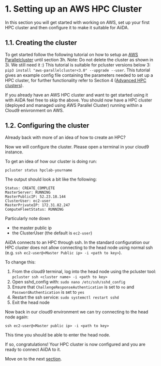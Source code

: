 # 1. Setting up an AWS HPC Cluster

In this section you will get started with working on AWS, set up your first HPC cluster and then configure it to make it suitable for AiiDA.

## 1.1. Creating the cluster
To get started follow the following tutorial on how to setup an [AWS Parallelcluster](https://www.hpcworkshops.com/03-hpc-aws-parallelcluster-workshop.html) until section 3h. Note: Do not delete the cluster as shown in 3i. We still need it :) This tutorial is suitable for pcluster versions below 3: `pip3 install "aws-parallelcluster<3.0" --upgrade --user`. This tutorial gives an example config file containing the parameters needed to set up a HPC cluster, for further functionality refer to Section 4 ([Advanced HPC clusters](https://github.com/CarbonInfinity/AiiDA-on-AWS/blob/main/Section4/advanced-clusters.md)). 

If you already have an AWS HPC cluster and want to get started using it with AiiDA feel free to skip the above. You should now have a HPC cluster (deployed and managed using AWS Parallel Cluster) running within a Cloud9 enivronment on AWS. 

## 1.2. Configuring the cluster
Already back with more of an idea of how to create an HPC?

Now we will configure the cluster. Please open a terminal in your cloud9 instance.

To get an idea of how our cluster is doing run:
```
pcluster status hpclab-yourname
```
The output should look a bit like the following:
```
Status: CREATE_COMPLETE
MasterServer: RUNNING
MasterPublicIP: 52.23.18.144
ClusterUser: ec2-user
MasterPrivateIP: 172.31.82.247
ComputeFleetStatus: RUNNING
```
Particularly note down 
 * the master public ip
 * the ClusterUser (the default is `ec2-user`)

AiiDA connects to an HPC through ssh. In the standard configuration our HPC cluster does not allow connecting to the head node using normal ssh (e.g. `ssh ec2-user@<Master Public ip> -i <path to key>`). 

To change this:
1. From the cloud9 terminal, log into the head node using the pcluster tool: `pcluster ssh <cluster name> -i <path to key>`
2. Open sshd_config with: `sudo nano /etc/ssh/sshd_config`
3. Ensure that `ChallengeResponseAuthentication` is set to `no` and `PasswordAuthentication` is set to `yes`
4. Restart the ssh service: `sudo systemctl restart sshd`
5. Exit the head node

Now back in our cloud9 environment we can try connecting to the head node again:
```
ssh ec2-user@<Master public ip> -i <path to key>
```
This time you should be able to enter the head node.

If so, congratulations! Your HPC cluster is now configured and you are ready to connect AiiDA to it.

Move on to the next [section](../Section2/connecting-aiida.md).
